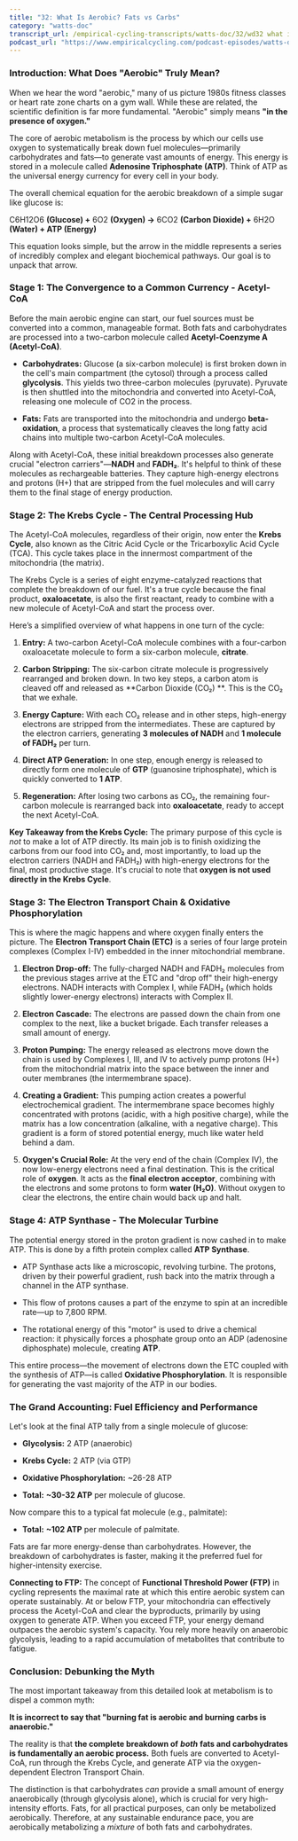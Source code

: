 ```yaml
---
title: "32: What Is Aerobic? Fats vs Carbs"
category: "watts-doc"
transcript_url: /empirical-cycling-transcripts/watts-doc/32/wd32 what is aerobic (transcribed on 08-Aug-2025 11-09-37).txt
podcast_url: "https://www.empiricalcycling.com/podcast-episodes/watts-doc-32-what-is-aerobic-fats-vs-carbs"
---
```


### Introduction: What Does "Aerobic" Truly Mean?

When we hear the word "aerobic," many of us picture 1980s fitness classes or heart rate zone charts on a gym wall. While these are related, the scientific definition is far more fundamental. "Aerobic" simply means **"in the presence of oxygen."**

The core of aerobic metabolism is the process by which our cells use oxygen to systematically break down fuel molecules—primarily carbohydrates and fats—to generate vast amounts of energy. This energy is stored in a molecule called **Adenosine Triphosphate (ATP)**. Think of ATP as the universal energy currency for every cell in your body.

The overall chemical equation for the aerobic breakdown of a simple sugar like glucose is:

C6​H12​O6​ **(Glucose) +** 6O2​ **(Oxygen) →** 6CO2​ **(Carbon Dioxide) +** 6H2​O **(Water) + ATP (Energy)**

This equation looks simple, but the arrow in the middle represents a series of incredibly complex and elegant biochemical pathways. Our goal is to unpack that arrow.

### Stage 1: The Convergence to a Common Currency - Acetyl-CoA

Before the main aerobic engine can start, our fuel sources must be converted into a common, manageable format. Both fats and carbohydrates are processed into a two-carbon molecule called **Acetyl-Coenzyme A (Acetyl-CoA)**.

-   **Carbohydrates:** Glucose (a six-carbon molecule) is first broken down in the cell's main compartment (the cytosol) through a process called **glycolysis**. This yields two three-carbon molecules (pyruvate). Pyruvate is then shuttled into the mitochondria and converted into Acetyl-CoA, releasing one molecule of CO2 in the process.
    
-   **Fats:** Fats are transported into the mitochondria and undergo **beta-oxidation**, a process that systematically cleaves the long fatty acid chains into multiple two-carbon Acetyl-CoA molecules.
    

Along with Acetyl-CoA, these initial breakdown processes also generate crucial "electron carriers"—**NADH** and **FADH₂**. It's helpful to think of these molecules as rechargeable batteries. They capture high-energy electrons and protons (H+) that are stripped from the fuel molecules and will carry them to the final stage of energy production.

### Stage 2: The Krebs Cycle - The Central Processing Hub

The Acetyl-CoA molecules, regardless of their origin, now enter the **Krebs Cycle**, also known as the Citric Acid Cycle or the Tricarboxylic Acid Cycle (TCA). This cycle takes place in the innermost compartment of the mitochondria (the matrix).

The Krebs Cycle is a series of eight enzyme-catalyzed reactions that complete the breakdown of our fuel. It's a true cycle because the final product, **oxaloacetate**, is also the first reactant, ready to combine with a new molecule of Acetyl-CoA and start the process over.

Here’s a simplified overview of what happens in one turn of the cycle:

1.  **Entry:** A two-carbon Acetyl-CoA molecule combines with a four-carbon oxaloacetate molecule to form a six-carbon molecule, **citrate**.
    
2.  **Carbon Stripping:** The six-carbon citrate molecule is progressively rearranged and broken down. In two key steps, a carbon atom is cleaved off and released as **Carbon Dioxide (CO₂) **. This is the CO₂ that we exhale.
    
3.  **Energy Capture:** With each CO₂ release and in other steps, high-energy electrons are stripped from the intermediates. These are captured by the electron carriers, generating **3 molecules of NADH** and **1 molecule of FADH₂** per turn.
    
4.  **Direct ATP Generation:** In one step, enough energy is released to directly form one molecule of **GTP** (guanosine triphosphate), which is quickly converted to **1 ATP**.
    
5.  **Regeneration:** After losing two carbons as CO₂, the remaining four-carbon molecule is rearranged back into **oxaloacetate**, ready to accept the next Acetyl-CoA.
    

**Key Takeaway from the Krebs Cycle:** The primary purpose of this cycle is _not_ to make a lot of ATP directly. Its main job is to finish oxidizing the carbons from our food into CO₂ and, most importantly, to load up the electron carriers (NADH and FADH₂) with high-energy electrons for the final, most productive stage. It's crucial to note that **oxygen is not used directly in the Krebs Cycle**.

### Stage 3: The Electron Transport Chain & Oxidative Phosphorylation

This is where the magic happens and where oxygen finally enters the picture. The **Electron Transport Chain (ETC)** is a series of four large protein complexes (Complex I-IV) embedded in the inner mitochondrial membrane.

1.  **Electron Drop-off:** The fully-charged NADH and FADH₂ molecules from the previous stages arrive at the ETC and "drop off" their high-energy electrons. NADH interacts with Complex I, while FADH₂ (which holds slightly lower-energy electrons) interacts with Complex II.
    
2.  **Electron Cascade:** The electrons are passed down the chain from one complex to the next, like a bucket brigade. Each transfer releases a small amount of energy.
    
3.  **Proton Pumping:** The energy released as electrons move down the chain is used by Complexes I, III, and IV to actively pump protons (H+) from the mitochondrial matrix into the space between the inner and outer membranes (the intermembrane space).
    
4.  **Creating a Gradient:** This pumping action creates a powerful electrochemical gradient. The intermembrane space becomes highly concentrated with protons (acidic, with a high positive charge), while the matrix has a low concentration (alkaline, with a negative charge). This gradient is a form of stored potential energy, much like water held behind a dam.
    
5.  **Oxygen's Crucial Role:** At the very end of the chain (Complex IV), the now low-energy electrons need a final destination. This is the critical role of **oxygen**. It acts as the **final electron acceptor**, combining with the electrons and some protons to form **water (H₂O)**. Without oxygen to clear the electrons, the entire chain would back up and halt.
    

### Stage 4: ATP Synthase - The Molecular Turbine

The potential energy stored in the proton gradient is now cashed in to make ATP. This is done by a fifth protein complex called **ATP Synthase**.

-   ATP Synthase acts like a microscopic, revolving turbine. The protons, driven by their powerful gradient, rush back into the matrix through a channel in the ATP synthase.
    
-   This flow of protons causes a part of the enzyme to spin at an incredible rate—up to 7,800 RPM.
    
-   The rotational energy of this "motor" is used to drive a chemical reaction: it physically forces a phosphate group onto an ADP (adenosine diphosphate) molecule, creating **ATP**.
    

This entire process—the movement of electrons down the ETC coupled with the synthesis of ATP—is called **Oxidative Phosphorylation**. It is responsible for generating the vast majority of the ATP in our bodies.

### The Grand Accounting: Fuel Efficiency and Performance

Let's look at the final ATP tally from a single molecule of glucose:

-   **Glycolysis:** 2 ATP (anaerobic)
    
-   **Krebs Cycle:** 2 ATP (via GTP)
    
-   **Oxidative Phosphorylation:** ~26-28 ATP
    
-   **Total:**  **~30-32 ATP** per molecule of glucose.
    

Now compare this to a typical fat molecule (e.g., palmitate):

-   **Total:**  **~102 ATP** per molecule of palmitate.
    

Fats are far more energy-dense than carbohydrates. However, the breakdown of carbohydrates is faster, making it the preferred fuel for higher-intensity exercise.

**Connecting to FTP:** The concept of **Functional Threshold Power (FTP)** in cycling represents the maximal rate at which this entire aerobic system can operate sustainably. At or below FTP, your mitochondria can effectively process the Acetyl-CoA and clear the byproducts, primarily by using oxygen to generate ATP. When you exceed FTP, your energy demand outpaces the aerobic system's capacity. You rely more heavily on anaerobic glycolysis, leading to a rapid accumulation of metabolites that contribute to fatigue.

### Conclusion: Debunking the Myth

The most important takeaway from this detailed look at metabolism is to dispel a common myth:

**It is incorrect to say that "burning fat is aerobic and burning carbs is anaerobic."**

The reality is that **the complete breakdown of** _**both**_ **fats and carbohydrates is fundamentally an aerobic process.** Both fuels are converted to Acetyl-CoA, run through the Krebs Cycle, and generate ATP via the oxygen-dependent Electron Transport Chain.

The distinction is that carbohydrates _can_ provide a small amount of energy anaerobically (through glycolysis alone), which is crucial for very high-intensity efforts. Fats, for all practical purposes, can only be metabolized aerobically. Therefore, at any sustainable endurance pace, you are aerobically metabolizing a _mixture_ of both fats and carbohydrates.